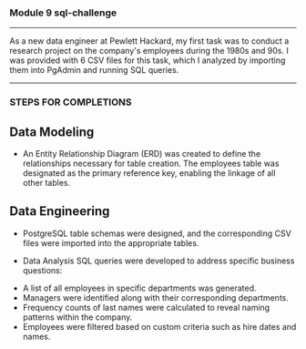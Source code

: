 ### Module 9 sql-challenge
-------------------------

As a new data engineer at Pewlett Hackard, my first task was to conduct a research project on the company's employees during the 1980s and 90s. I was provided with 6 CSV files for this task, which I analyzed by importing them into PgAdmin and running SQL queries.

-------------------------

### STEPS FOR COMPLETIONS

## Data Modeling
* An Entity Relationship Diagram (ERD) was created to define the relationships necessary for table creation. The employees table was designated as the primary reference key, enabling the linkage of all other tables.

## Data Engineering
* PostgreSQL table schemas were designed, and the corresponding CSV files were imported into the appropriate tables.

* Data Analysis
SQL queries were developed to address specific business questions:

- A list of all employees in specific departments was generated.
- Managers were identified along with their corresponding departments.
- Frequency counts of last names were calculated to reveal naming patterns within the company.
- Employees were filtered based on custom criteria such as hire dates and names.
